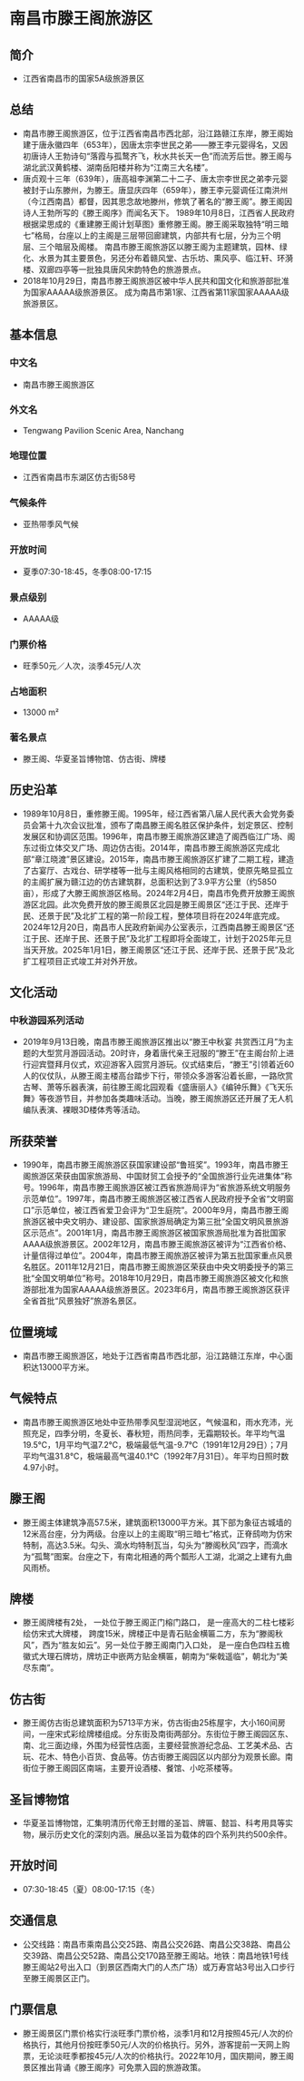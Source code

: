# 南昌市滕王阁旅游区
## 简介
- 江西省南昌市的国家5A级旅游景区
## 总结
- 南昌市滕王阁旅游区，位于江西省南昌市西北部，沿江路赣江东岸，滕王阁始建于唐永徽四年（653年），因唐太宗李世民之弟——滕王李元婴得名，又因初唐诗人王勃诗句“落霞与孤鹜齐飞，秋水共长天一色”而流芳后世。滕王阁与湖北武汉黄鹤楼、湖南岳阳楼并称为“江南三大名楼”。 
- 唐贞观十三年（639年），唐高祖李渊第二十二子、唐太宗李世民之弟李元婴被封于山东滕州，为滕王。唐显庆四年（659年），滕王李元婴调任江南洪州（今江西南昌）都督，因其思念故地滕州，修筑了著名的“滕王阁”。滕王阁因诗人王勃所写的《滕王阁序》而闻名天下。 1989年10月8日，江西省人民政府根据梁思成的《重建滕王阁计划草图》重修滕王阁。滕王阁采取独特“明三暗七”格局，台座以上的主阁是三层带回廊建筑，内部共有七层，分为三个明层、三个暗层及阁楼。 南昌市滕王阁旅游区以滕王阁为主题建筑，园林、绿化、水景为其主要景色，另还分布着赣风堂、古乐坊、熏风亭、临江轩、环漪楼、双廊四亭等一批独具唐风宋韵特色的旅游景点。 
- 2018年10月29日，南昌市滕王阁旅游区被中华人民共和国文化和旅游部批准为国家AAAAA级旅游景区。 成为南昌市第1家、江西省第11家国家AAAAA级旅游景区。
## 基本信息
### 中文名
- 南昌市滕王阁旅游区
### 外文名
- Tengwang Pavilion Scenic Area, Nanchang
### 地理位置
- 江西省南昌市东湖区仿古街58号
### 气候条件
- 亚热带季风气候
### 开放时间
- 夏季07:30-18:45，冬季08:00-17:15
### 景点级别
- AAAAA级
### 门票价格
- 旺季50元／人次，淡季45元/人次
### 占地面积
- 13000 m²
### 著名景点
- 滕王阁、华夏圣旨博物馆、仿古街、牌楼
## 历史沿革
- 1989年10月8日，重修滕王阁。1995年，经江西省第八届人民代表大会党务委员会第十九次会议批准，颁布了南昌滕王阁名胜区保护条件，划定景区、控制发展区和协调区范围。1996年，南昌市滕王阁旅游区建造了阁西临江广场、阁东过街立体交叉广场、周边仿古街。2014年，南昌市滕王阁旅游区完成北部“章江晓渡”景区建设。2015年，南昌市滕王阁旅游区扩建了二期工程，建造了古宴厅、古戏台、研学楼等一批与主阁风格相同的古建筑，使原先略显孤立的主阁扩展为赣江边的仿古建筑群，总面积达到了3.9平方公里（约5850亩），形成了大滕王阁旅游区格局。2024年2月4日，南昌市免费开放滕王阁旅游区北园。此次免费开放的滕王阁景区北园是滕王阁景区“还江于民、还岸于民、还景于民”及北扩工程的第一阶段工程，整体项目将在2024年底完成。2024年12月20日，南昌市人民政府新闻办公室表示，江西南昌滕王阁景区“还江于民、还岸于民、还景于民”及北扩工程即将全面竣工，计划于2025年元旦当天开放。2025年1月1日，滕王阁景区“还江于民、还岸于民、还景于民”及北扩工程项目正式竣工并对外开放。
## 文化活动
### 中秋游园系列活动
- 2019年9月13日晚，南昌市滕王阁旅游区推出以“滕王中秋宴 共赏西江月”为主题的大型赏月游园活动。20时许，身着唐代亲王冠服的“滕王”在主阁台阶上进行迎宾暨拜月仪式，欢迎游客入园赏月游玩。仪式结束后，“滕王”引领着近60人的仪仗队，从滕王阁主楼高台踏步下行，带领众多游客沿着长廊，一路欣赏古琴、萧等乐器表演，前往滕王阁北园观看《盛唐丽人》《编钟乐舞》《飞天乐舞》等夜游节目，并参加各类趣味活动。当晚，滕王阁旅游区还开展了无人机编队表演、裸眼3D楼体秀等活动。
## 所获荣誉
- 1990年，南昌市滕王阁旅游区获国家建设部“鲁班奖”。1993年，南昌市滕王阁旅游区荣获由国家旅游局、中国财贸工会授予的“全国旅游行业先进集体”称号。1996年，南昌市滕王阁旅游区被江西省旅游局评为“省旅游系统文明服务示范单位”。1997年，南昌市滕王阁旅游区被江西省人民政府授予全省“文明窗口”示范单位，被江西省爱卫会评为“卫生庭院”。2000年9月，南昌市滕王阁旅游区被中央文明办、建设部、国家旅游局确定为第三批“全国文明风景旅游区示范点”。2001年1月，南昌市滕王阁旅游区被国家旅游局批准为首批国家AAAA级旅游景区。2002年12月，南昌市滕王阁旅游区被评为“江西省价格、计量信得过单位”。2004年，南昌市滕王阁旅游区被评为第五批国家重点风景名胜区。2011年12月21日，南昌市滕王阁旅游区荣获由中央文明委授予的第三批“全国文明单位”称号。2018年10月29日，南昌市滕王阁旅游区被文化和旅游部批准为国家AAAAA级旅游景区。2023年6月，南昌市滕王阁旅游区获评全省首批“风景独好”旅游名景区。
## 位置境域
- 南昌市滕王阁旅游区，地处于江西省南昌市西北部，沿江路赣江东岸，中心面积达13000平方米。
## 气候特点
- 南昌市滕王阁旅游区地处中亚热带季风型湿润地区，气候温和，雨水充沛，光照充足，四季分明，冬夏长、春秋短，雨热同季，无霜期较长。年平均气温19.5℃，1月平均气温7.2℃，极端最低气温-9.7℃（1991年12月29日）；7月平均气温31.8℃，极端最高气温40.1℃（1992年7月31日）。年平均日照时数4.97小时。
## 滕王阁
- 滕王阁主体建筑净高57.5米，建筑面积13000平方米。其下部为象征古城墙的12米高台座，分为两级。台座以上的主阁取“明三暗七”格式，正脊鸱吻为仿宋特制，高达3.5米。勾头、滴水均特制瓦当，勾头为“滕阁秋风”四字，而滴水为“孤鹜”图案。台座之下，有南北相通的两个瓢形人工湖，北湖之上建有九曲风雨桥。
## 牌楼
- 滕王阁牌楼有2处， 一处位于滕王阁正门榕门路口， 是一座高大的二柱七楼彩绘仿宋式大牌楼， 跨度15米，牌楼正中是青石贴金横匾二方，东为“滕阁秋风”，西为“胜友如云”。另一处位于滕王阁南门入口处， 是一座白色四柱五檐徽式大理石牌坊，牌坊正中嵌两方贴金横匾，朝南为“柴戟遥临”，朝北为“美尽东南”。
## 仿古街
- 滕王阁仿古街总建筑面积为5713平方米，仿古街由25栋屋宇，大小160间房间，一座宋式彩绘牌楼组成。分东街及南街两部分。东街位于滕王阁园区东、南、北三面边缘，外围为经营性店面，主要经营旅游纪念品、工艺美术品、古玩、花木、特色小百货、食品等。仿古街滕王阁园区以内部分为观景长廊。南街位于滕王阁园区南端，主要开设酒楼、餐馆、小吃茶楼等。
## 圣旨博物馆
- 华夏圣旨博物馆，汇集明清历代帝王封赠的圣旨、牌匾、懿旨、科考用具等实物，展示历史文化的深刻内涵。展品以圣旨为载体的四个系列共约500余件。
## 开放时间
- 07:30-18:45（夏）08:00-17:15（冬）
## 交通信息
- 公交线路：南昌市乘南昌公交25路、南昌公交26路、南昌公交38路、南昌公交39路、南昌公交52路、南昌公交170路至滕王阁站。地铁：南昌地铁1号线滕王阁站2号出入口（到景区西南大门的人杰广场）或万寿宫站3号出入口步行至滕王阁景区正门。
## 门票信息
- 滕王阁景区门票价格实行淡旺季门票价格，淡季1月和12月按照45元/人次的价格执行，其他月份按旺季50元/人次的价格执行。另外，游客提前一天网上购票，无论淡旺季都按45元/人次的价格执行。2022年10月，国庆期间，滕王阁景区推出背诵《滕王阁序》可免票入园的旅游政策。